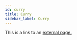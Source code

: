 ```yaml
---
id: curry
title: Curry
sidebar_label: Curry
---
```


This is a link to an [external page.](http://www.example.com)
